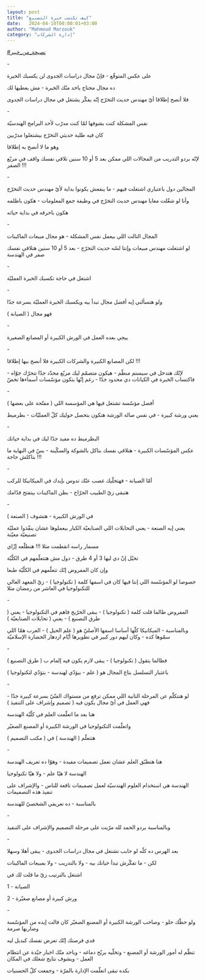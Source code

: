 ```yaml
---
layout: post
title: "كيف تكتسب خبرة التصنيع"
date:   2024-04-10T00:00:01+03:00
author: "Mahmoud Marzouk"
category: "إدارة الشركات"
---
```



[<u>\#نصيحة\_من\_خبير</u>](https://www.facebook.com/hashtag/%D9%86%D8%B5%D9%8A%D8%AD%D8%A9_%D9%85%D9%86_%D8%AE%D8%A8%D9%8A%D8%B1?__eep__=6&__cft__%5b0%5d=AZW6KzeO_lOmhrK9Rg7UQfDWfaoEKiG9iGOY0JLvZq1y_KpVtaqTa73y0fPkHanIl44OiXATOTUp0tdKUBKGD7zmj5TDHeODmxgSZA_HXQi2eHaW6W5bcnzQ2LP6msnAvrnSYtKAh6k8dk5fuK3MZlqsmjGXr523yjAGbawV4ObxTWrPcCT8N4jePeKLyu0edfM&__tn__=*NK-R)

\-

على عكس المتوقّع - فإنّ مجال دراسات الجدوى لن يكسبك
الخبرة

ده مجال محتاج ياخد منّك الخبرة - مش يعطيها لك

فلا أنصح إطلاقا أيّ مهندس حديث التخرّج إنّه يفكّر يشتغل في
مجال دراسات الجدوى

\-

نفس المشكلة كنت بشوفها لمّا كنت مدرّب لأحد البرامج
الهندسيّة

كان فيه طلبة حديثي التخرّج بيشتغلوا مدرّبين

وهو ما لا أنصح به إطلاقا

لإنّه بردو التدريب من المجالات اللي ممكن بعد 5 أو 10 سنين
تلاقي نفسك واقف في مربّع الصفر !!!

\-

المجالين دول باعتباري اشتغلت فيهم - ما ينفعش يكونوا
بداية لأيّ مهندس حديث التخرّج

وأنا لو شغّلت معايا مهندس حديث التخرّج في وظيفة جمع
المعلومات - هكون باظلمه

هكون باحرقه في بداية حياته

\-

المجال التالت اللي بيعمل نفس المشكلة - هو مجال مبيعات
الماكينات

لو اشتغلت مهندس مبيعات وإنتا لسّه حديث التخرّج - بعد 5 أو
10 سنين هتلاقي نفسك صفر في الهندسة

\-

اشتغل في حاجة تكسبك الخبرة العمليّة

\-

ولو هتسألني إيه أفضل مجال تبدأ بيه ويكسبك الخبرة العمليّة
بسرعة جدّا

فهو مجال ( الصيانة )

\-

ييجي بعده العمل في الورش الكبيرة أو المصانع
الصغيرة

\-

لكن المصانع الكبيرة والشركات الكبيرة فلا أنصح بيها
إطلاقا !!!

لإنّك هتدخل في سيستم منظّم - هيكون متصمّم ليك مربّع محدّد جدّا
تتحرّك جوّاه - فاكتساب الخبرة في الكيانات دي محدود جدّا - رغم إنّها بتكون
مؤسّسات أسماءها تخضّ

\-

أفضل مؤسّسة تشتغل فيها هي المؤسسة اللي ( مفتّحة على
بعضها )

يعني ورشة كبيرة - في نفس صالة الورشة هتكون بتحصل حوليك
كلّ العمليّات - بظرميط

\-

البظرميط ده مفيد جدّا ليك في بداية حياتك

عكس المؤسّسات الكبيرة - هتلاقي نفسك بتاكل بالشوكة
والسكّينة - بسّ في النهاية ما بتاكلش حاجة !!!

\-

أمّا الصيانة - فهتخلّيك غصب عنّك تدوس بإيدك في الميكانيكا
للركب

هتبقى زيّ الطبيب الجرّاح - بطن الماكينات بيتفتح
قدّامك

\-

في الورش الكبيرة - هتشوف ( الصنعة )

يعني إيه الصنعة - يعني التحايلات اللي الصنايعيّة الكبار
بيعملوها عشان ينفّذوا عمليّة تصنيعيّة معيّنة

مسمار راسه اتقطمت مثلا !!! هنطلّعه إزّاي

تخيّل إنّ دي ليها 3 أو 4 طرق - دول مش هتتعلّمهم في
الكلّيّة

وإن كان المفروض إنّك تتعلّمهم في الكلّيّة طبعا

خصوصا لو المؤسّسة اللي إنتا فيها كان في اسمها كلمة (
تكنولوجيا ) - زيّ المعهد العالي للتكنولوجيا في العاشر من رمضان
مثلا

\-

المفروض طالما قلت كلمة ( تكنولوجيا ) - يبقى الخرّيج فاهم
في التكنولوجيا - يعني ( طرق التصنيع ) - يعني ( تحايلات الصنايعيّة
)

وبالمناسبة - الميكانيكا كلّها أساسا اسمها الأصليّ هو ( علم
الحيل ) - العرب همّا اللي سمّوها كده - وكان ليهم دور كبير في تطويرها أيّام
ازدهار الحضارة الإسلاميّة

\-

فطالما بتقول ( تكنولوجيا ) - يبقى لازم يكون فيه إلمام ب
( طرق التصنيع )

باعتبار التسلسل بتاع المجال هو ( علم - بيؤدّي لهندسة -
بتؤدّي لتكنولوجيا )

\-

لو هنتكلّم عن المرحلة التانية اللي ممكن ترفع من مستواك
الفنّيّ بسرعة كبيرة جدّا - فهي العمل في أيّ مجال يكون فيه ( تصميم وإشراف على
التنفيذ )

هنا بعد ما اتعلّمت العلم في كلّيّة الهندسة

واتعلّمت التكنولوجيا في الورشة الكبيرة أو المصنع
الصغيّر

هتتعلّم ( الهندسة ) في ( مكتب التصميم )

\-

هنا هتطبّق العلم عشان تعمل تصميمات مفيدة - وهوّا ده تعريف
الهندسة

الهندسة لا هيّا علم - ولا هيّا تكنولوجيا

الهندسة هي استخدام العلوم الهندسيّة لعمل تصميمات نافعة
للناس - والإشراف على تنفيذ هذه التصميمات

بالمناسبة - ده تعريفي الشخصيّ للهندسة

\-

وبالمناسبة بردو الحمد لله مرّيت على مرحلة التصميم
والإشراف على التنفيذ

\-

بعد الهرس ده كلّه لو حابب تشتغل في مجال دراسات الجدوى -
يبقى أهلا وسهلا

لكن - ما تفكّرش تبدأ حياتك بيه - ولا بالتدريب - ولا
بمبيعات الماكينات

اشتغل بالترتيب زيّ ما قلت لك في

1 - الصيانة

2 - ورش كبيرة أو مصانع صغيّرة

\-

ولو حظّك حلو - وصاحب الورشة الكبيرة أو المصنع الصغيّر كان
فالت إيده من المؤسّسة وضاربها صرمة

فدي فرصتك إنّك تعرض نفسك كبديل ليه

تنظّم له أمور الورشة أو المصنع - وتخلّيه يريّح دماغه -
وياخد منّك اخبار جيّدة عن انتظام العمل - ويشوف نتايج شغلك في المكان

بكده تبقى اتعلّمت الإدارة بالمرّة - وجمعت كلّ
الحسنيات
